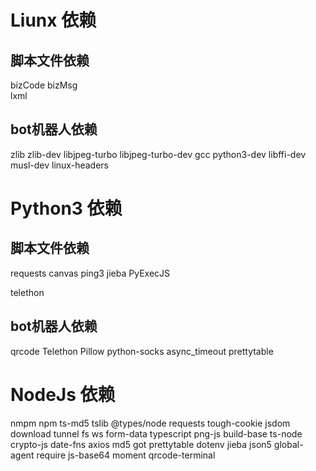 #  Liunx 依赖
##  脚本文件依赖
bizCode
bizMsg  
lxml

##  bot机器人依赖
zlib
zlib-dev
libjpeg-turbo
libjpeg-turbo-dev
gcc
python3-dev
libffi-dev
musl-dev
linux-headers



#  Python3 依赖
<!-- pip3 install  -->
##  脚本文件依赖
requests
canvas
ping3
jieba
PyExecJS

telethon
##  bot机器人依赖
qrcode
Telethon
Pillow
python-socks
async_timeout
prettytable

#  NodeJs 依赖 
<!-- npm install -g -->
nmpm
npm
ts-md5
tslib
@types/node
requests
tough-cookie
jsdom
download
tunnel
fs
ws
form-data
typescript
png-js
build-base
ts-node
crypto-js
date-fns
axios
md5
got
prettytable
dotenv
jieba
json5
global-agent
require
js-base64
moment
qrcode-terminal